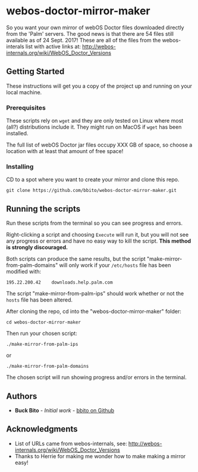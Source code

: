 # webos-doctor-mirror-maker


So you want your own mirror of webOS Doctor files downloaded directly from the 
'Palm' servers. The good news is that there are 54 files still available as of 
24 Sept. 2017! These are all of the files from the webos-interals list with 
active links at: http://webos-internals.org/wiki/WebOS_Doctor_Versions


## Getting Started

These instructions will get you a copy of the project up and running on your 
local machine.

### Prerequisites

These scripts rely on `wget` and they are only tested on Linux where most 
(all?) distributions include it. They might run on MacOS if `wget` has been 
installed.

The full list of webOS Doctor jar files occupy XXX GB of space, so choose a 
location with at least that amount of free space!

### Installing

CD to a spot where you want to create your mirror and clone this repo.

```
git clone https://github.com/bbito/webos-doctor-mirror-maker.git
```

## Running the scripts

Run these scripts from the terminal so you can see progress and errors.

Right-clicking a script and choosing `Execute` will run it, but you will not 
see any progress or errors and have no easy way to kill the script. **__This 
method is strongly discouraged.__**

Both scripts can produce the same results, but the script 
"make-mirror-from-palm-domains" will only work if your `/etc/hosts` file has been 
modified with:
```
195.22.200.42    downloads.help.palm.com
```

The script "make-mirror-from-palm-ips" should work whether or not the `hosts`
file has been altered.

After cloning the repo, cd into the "webos-doctor-mirror-maker" folder:

```
cd webos-doctor-mirror-maker
```

Then run your chosen script:
```
./make-mirror-from-palm-ips
```
or
```
./make-mirror-from-palm-domains
```

The chosen script will run showing progress and/or errors in the terminal.

## Authors

* **Buck Bito** - *Initial work* - [bbito on Github](https://github.com/bbito)

## Acknowledgments

* List of URLs came from webos-internals, see: http://webos-internals.org/wiki/WebOS_Doctor_Versions
* Thanks to Herrie for making me wonder how to make making a mirror easy!
